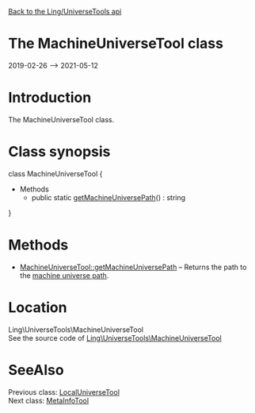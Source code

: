 [Back to the Ling/UniverseTools api](https://github.com/lingtalfi/UniverseTools/blob/master/doc/api/Ling/UniverseTools.md)



The MachineUniverseTool class
================
2019-02-26 --> 2021-05-12






Introduction
============

The MachineUniverseTool class.



Class synopsis
==============


class <span class="pl-k">MachineUniverseTool</span>  {

- Methods
    - public static [getMachineUniversePath](https://github.com/lingtalfi/UniverseTools/blob/master/doc/api/Ling/UniverseTools/MachineUniverseTool/getMachineUniversePath.md)() : string

}






Methods
==============

- [MachineUniverseTool::getMachineUniversePath](https://github.com/lingtalfi/UniverseTools/blob/master/doc/api/Ling/UniverseTools/MachineUniverseTool/getMachineUniversePath.md) &ndash; Returns the path to the [machine universe path](https://github.com/lingtalfi/UniverseTools/blob/master/doc/pages/conception-notes.md#machine-universe).





Location
=============
Ling\UniverseTools\MachineUniverseTool<br>
See the source code of [Ling\UniverseTools\MachineUniverseTool](https://github.com/lingtalfi/UniverseTools/blob/master/MachineUniverseTool.php)



SeeAlso
==============
Previous class: [LocalUniverseTool](https://github.com/lingtalfi/UniverseTools/blob/master/doc/api/Ling/UniverseTools/LocalUniverseTool.md)<br>Next class: [MetaInfoTool](https://github.com/lingtalfi/UniverseTools/blob/master/doc/api/Ling/UniverseTools/MetaInfoTool.md)<br>
